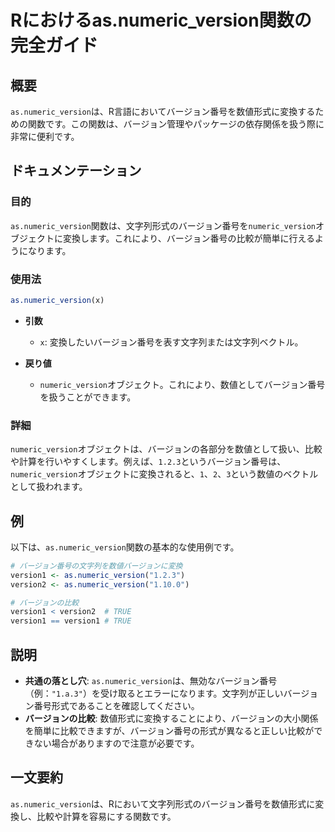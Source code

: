 <!--
Meta Description: # Rにおけるas.numeric_version関数の完全ガイド ## 概要 `as.numeric_version`は、R言語においてバージョン番号を数値形式に変換するための関数です。この関数は、バージョン管理やパッケージの依存関係を扱う際に非常に便利です。 ## ドキュメンテーション ### ...
Meta Keywords: numeric_version, version1, これにより, version2, バージョンの比較
-->

# Rにおけるas.numeric_version関数の完全ガイド

## 概要
`as.numeric_version`は、R言語においてバージョン番号を数値形式に変換するための関数です。この関数は、バージョン管理やパッケージの依存関係を扱う際に非常に便利です。

## ドキュメンテーション
### 目的
`as.numeric_version`関数は、文字列形式のバージョン番号を`numeric_version`オブジェクトに変換します。これにより、バージョン番号の比較が簡単に行えるようになります。

### 使用法
```R
as.numeric_version(x)
```

- **引数**
  - `x`: 変換したいバージョン番号を表す文字列または文字列ベクトル。

- **戻り値**
  - `numeric_version`オブジェクト。これにより、数値としてバージョン番号を扱うことができます。

### 詳細
`numeric_version`オブジェクトは、バージョンの各部分を数値として扱い、比較や計算を行いやすくします。例えば、`1.2.3`というバージョン番号は、`numeric_version`オブジェクトに変換されると、`1`、`2`、`3`という数値のベクトルとして扱われます。

## 例
以下は、`as.numeric_version`関数の基本的な使用例です。

```R
# バージョン番号の文字列を数値バージョンに変換
version1 <- as.numeric_version("1.2.3")
version2 <- as.numeric_version("1.10.0")

# バージョンの比較
version1 < version2  # TRUE
version1 == version1 # TRUE
```

## 説明
- **共通の落とし穴**: `as.numeric_version`は、無効なバージョン番号（例：`"1.a.3"`）を受け取るとエラーになります。文字列が正しいバージョン番号形式であることを確認してください。
- **バージョンの比較**: 数値形式に変換することにより、バージョンの大小関係を簡単に比較できますが、バージョン番号の形式が異なると正しい比較ができない場合がありますので注意が必要です。

## 一文要約
`as.numeric_version`は、Rにおいて文字列形式のバージョン番号を数値形式に変換し、比較や計算を容易にする関数です。